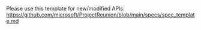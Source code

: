 Please use this template for new/modified APIs:
https://github.com/microsoft/ProjectReunion/blob/main/specs/spec_template.md
